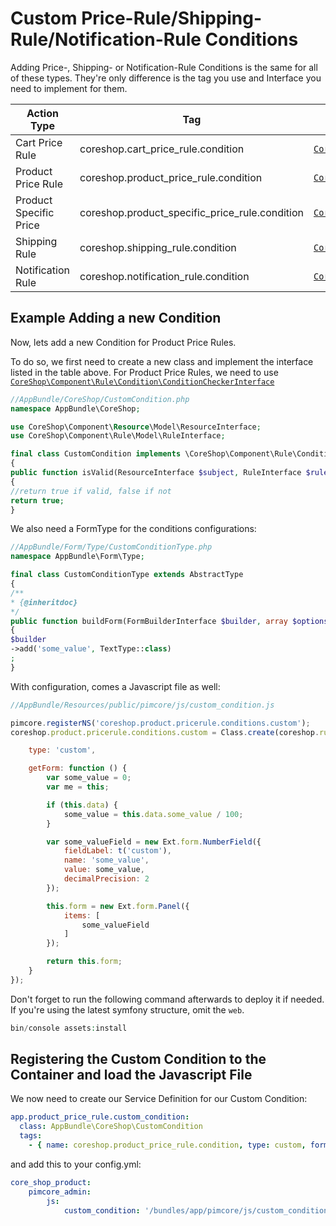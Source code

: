 # Custom Price-Rule/Shipping-Rule/Notification-Rule Conditions

Adding Price-, Shipping- or Notification-Rule Conditions is the same for all of these types. They're only difference is
the
tag you use and Interface you need to implement for them.

| Action Type            | Tag                                            | Interface/AbstractClass                                                                                                                                                                                           |
|------------------------|------------------------------------------------|-------------------------------------------------------------------------------------------------------------------------------------------------------------------------------------------------------------------|
| Cart Price Rule        | coreshop.cart_price_rule.condition             | [```CoreShop\Component\Order\Cart\Rule\Condition\AbstractConditionChecker```](https://github.com/coreshop/CoreShop/blob/master/src/CoreShop/Component/Order/Cart/Rule/Condition/AbstractConditionChecker.php)     |
| Product Price Rule     | coreshop.product_price_rule.condition          | [```CoreShop\Component\Rule\Condition\ConditionCheckerInterface```](https://github.com/coreshop/CoreShop/blob/master/src/CoreShop/Component/Rule/Condition/ConditionCheckerInterface.php)                         |
| Product Specific Price | coreshop.product_specific_price_rule.condition | [```CoreShop\Component\Rule\Condition\ConditionCheckerInterface```](https://github.com/coreshop/CoreShop/blob/master/src/CoreShop/Component/Rule/Condition/ConditionCheckerInterface.php)                         |
| Shipping Rule          | coreshop.shipping_rule.condition               | [```CoreShop\Component\Shipping\Rule\Condition\CategoriesConditionChecker```](https://github.com/coreshop/CoreShop/blob/master/src/CoreShop/Component/Shipping/Rule/Condition/AbstractConditionChecker.php)       |
| Notification Rule      | coreshop.notification_rule.condition           | [```CoreShop\Component\Notification\Rule\Condition\AbstractConditionChecker```](https://github.com/coreshop/CoreShop/blob/master/src/CoreShop/Component/Notification/Rule/Condition/AbstractConditionChecker.php) |

## Example Adding a new Condition

Now, lets add a new Condition for Product Price Rules.

To do so, we first need to create a new class and implement the interface listed in the table above. For Product Price
Rules, we need to use
[```CoreShop\Component\Rule\Condition\ConditionCheckerInterface```](https://github.com/coreshop/CoreShop/blob/master/src/CoreShop/Component/Rule/Condition/ConditionCheckerInterface.php)

```php
//AppBundle/CoreShop/CustomCondition.php
namespace AppBundle\CoreShop;

use CoreShop\Component\Resource\Model\ResourceInterface;
use CoreShop\Component\Rule\Model\RuleInterface;

final class CustomCondition implements \CoreShop\Component\Rule\Condition\ConditionCheckerInterface
{
public function isValid(ResourceInterface $subject, RuleInterface $rule, array $configuration, array $params = []): bool
{
//return true if valid, false if not
return true;
}
```

We also need a FormType for the conditions configurations:

```php
//AppBundle/Form/Type/CustomConditionType.php
namespace AppBundle\Form\Type;

final class CustomConditionType extends AbstractType
{
/**
* {@inheritdoc}
*/
public function buildForm(FormBuilderInterface $builder, array $options): void
{
$builder
->add('some_value', TextType::class)
;
}
```

With configuration, comes a Javascript file as well:

```javascript
//AppBundle/Resources/public/pimcore/js/custom_condition.js

pimcore.registerNS('coreshop.product.pricerule.conditions.custom');
coreshop.product.pricerule.conditions.custom = Class.create(coreshop.rules.conditions.abstract, {

    type: 'custom',

    getForm: function () {
        var some_value = 0;
        var me = this;

        if (this.data) {
            some_value = this.data.some_value / 100;
        }

        var some_valueField = new Ext.form.NumberField({
            fieldLabel: t('custom'),
            name: 'some_value',
            value: some_value,
            decimalPrecision: 2
        });

        this.form = new Ext.form.Panel({
            items: [
                some_valueField
            ]
        });

        return this.form;
    }
});
```

Don't forget to run the following command afterwards to deploy it if needed. If you're using the latest symfony
structure, omit the `web`.

```php
bin/console assets:install
```

## Registering the Custom Condition to the Container and load the Javascript File

We now need to create our Service Definition for our Custom Condition:

```yaml
app.product_price_rule.custom_condition:
  class: AppBundle\CoreShop\CustomCondition
  tags:
    - { name: coreshop.product_price_rule.condition, type: custom, form-type: AppBundle\Form\Type\CustomConditionType }
```

and add this to your config.yml:

```yaml
core_shop_product:
    pimcore_admin:
        js:
            custom_condition: '/bundles/app/pimcore/js/custom_condition.js'
